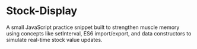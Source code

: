 # Stock-Display
A small JavaScript practice snippet built to strengthen muscle memory using concepts like setInterval, ES6 import/export, and data constructors to simulate real-time stock value updates.
